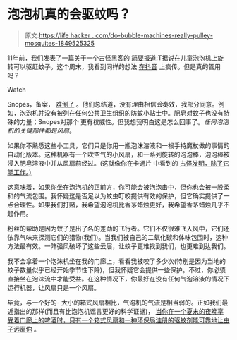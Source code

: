 # 泡泡机真的会驱蚊吗？

> 原文:[https://life hacker . com/do-bubble-machines-really-pulley-mosquites-1849525325](https://lifehacker.com/do-bubble-machines-really-repel-mosquitoes-1849525325)

11年前，我们发表了一篇关于一个古怪黑客的 [简要报道](https://lifehacker.com/repel-mosquitoes-with-a-bubble-machine-5806950):T据说在儿童泡泡机上旋转可以驱赶蚊子。这个周末，我看到同样的想法 [在抖音](https://www.tiktok.com/@sarahforwarkholden/video/7138055243216129326?is_from_webapp=v1&item_id=7138055243216129326) 上疯传。但是真的管用吗？

Watch

Snopes，备案， [难倒了](https://www.snopes.com/fact-check/bubble-machines-mosquito-repellent/) 。他们总结道，没有理由相信*会*奏效，我部分同意。例如，泡泡机并没有被列在任何公共卫生组织的防蚊小贴士中。肥皂对蚊子也没有特殊的力量；Snopes对那个 更有权威性。但我想我明白这是怎么回事了。*任何泡泡机的关键部件都是风扇*。

如果你不熟悉这些小工具，它们只是你用一瓶泡沫溶液和一根手持魔杖做的事情的自动化版本。这种机器有一个吹空气的小风扇，和一系列旋转的泡泡棒，泡泡棒被浸入肥皂溶液中并从风扇前经过。(这就像你在卡通片 中看到的 [古怪发明，除了它能工作。)](https://www.youtube.com/watch?v=2DC1fm0IJy8)

这意味着，如果你坐在泡泡机的正前方，你可能会被泡泡击中，但你也会被一股柔和的气流包围。我怀疑这是否足以为蚊虫叮咬提供有效的保护，但它确实提供了一点合理性。如果我们打赌，我希望泡泡机比香茅蜡烛更好，我希望香茅蜡烛几乎不起作用。

粉丝的帮助是因为蚊子是出了名的差劲的飞行者。它们不仅很难飞入风中，它们还依靠气味来探测它们的猎物(我们)。当我们被自己的二氧化碳和体味包围时，这种方法最有效。一阵强风破坏了这些云层，让蚊子更难找到我们，也更难到达我们。

我不会拿着一个泡沫机坐在我的门廊上，看看我被咬了多少次(特别是因为当地的蚊子数量似乎已经开始季节性下降)，但我怀疑它会提供一些保护。不过，你必须直接坐在泡沫流中才能受益。在这种情况下，你最好在没有任何气泡溶液的情况下运行机器，让风扇只是一个风扇。

毕竟，与一个好的- 大小的箱式风扇相比，气泡机的气流是相当弱的。正如我们最近指出的那样(而且有比泡泡机谣言更好的科学证据)， [当你在一个夏末的夜晚享受着门廊上的啤酒时，只有一个箱式风扇和一种环保局注册的驱蚊剂能可靠地让虫子远离你](https://lifehacker.com/to-keep-mosquitoes-away-do-these-two-things-1844224273) 。